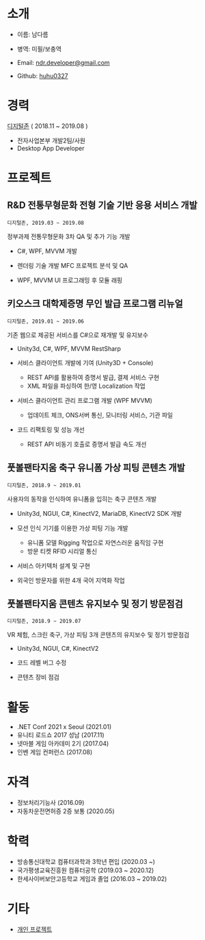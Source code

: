 # 소개

- 이름: 남다름

- 병역: 미필/보충역

- Email: ndr.developer@gmail.com

- Github: [huhu0327](https://github.com/huhu0327)

# 경력

[디지털존](http://doculink.co.kr) ( 2018.11 ~ 2019.08 )

- 전자사업본부 개발2팀/사원
- Desktop App Developer

# 프로젝트

## R&D 전통무형문화 전형 기술 기반 응용 서비스 개발

`디지털존, 2019.03 ~ 2019.08`

정부과제 전통무형문화 3차 QA 및 추가 기능 개발

- C#, WPF, MVVM 개발

- 렌더링 기술 개발 MFC 프로젝트 분석 및 QA
- WPF, MVVM UI 프로그래밍 후 모듈 래핑

## 키오스크 대학제증명 무인 발급 프로그램 리뉴얼

`디지털존, 2019.01 ~ 2019.06`

기존 웹으로 제공된 서비스를 C#으로 재개발 및 유지보수

- Unity3d, C#, WPF, MVVM RestSharp

- 서비스 클라이언트 개발에 기여 (Unity3D + Console)

  - REST API를 활용하여 증명서 발급, 결제 서비스 구현
  - XML 파일을 파싱하여 한/영 Localization 작업

- 서비스 클라이언트 관리 프로그램 개발 (WPF MVVM)

  - 업데이트 체크, ONS서버 통신, 모니터링 서비스, 기관 파일

- 코드 리팩토링 및 성능 개선
  - REST API 비동기 호출로 증명서 발급 속도 개선

## 풋볼팬타지움 축구 유니폼 가상 피팅 콘텐츠 개발

`디지털존, 2018.9 ~ 2019.01`

사용자의 동작을 인식하여 유니폼을 입히는 축구 콘텐츠 개발

- Unity3d, NGUI, C#, KinectV2, MariaDB, KinectV2 SDK 개발

- 모션 인식 기기를 이용한 가상 피팅 기능 개발

  - 유니폼 모델 Rigging 작업으로 자연스러운 움직임 구현
  - 방문 티켓 RFID 시리얼 통신

- 서비스 아키텍처 설계 및 구현
- 외국인 방문자를 위한 4개 국어 지역화 작업

## 풋볼팬타지움 콘텐츠 유지보수 및 정기 방문점검

`디지털존, 2018.9 ~ 2019.07`

VR 체험, 스크린 축구, 가상 피팅 3개 콘텐츠의 유지보수 및 정기 방문점검

- Unity3d, NGUI, C#, KinectV2

- 코드 레벨 버그 수정
- 콘텐츠 장비 점검

# 활동

- .NET Conf 2021 x Seoul (2021.01)
- 유니티 로드쇼 2017 성남 (2017.11)
- 넷마블 게임 아카데미 2기 (2017.04)
- 인벤 게임 컨퍼런스 (2017.08)

# 자격

- 정보처리기능사 (2016.09)
- 자동차운전면허증 2증 보통 (2020.05)

# 학력

- 방송통신대학교 컴퓨터과학과 3학년 편입 (2020.03 ~)
- 국가평생교육진흥원 컴퓨터공학 (2019.03 ~ 2020.12)
- 한세사이버보안고등학교 게임과 졸업 (2016.03 ~ 2019.02)

# 기타

- [개인 프로젝트](https://github.com/huhu0327/etc-projects)
